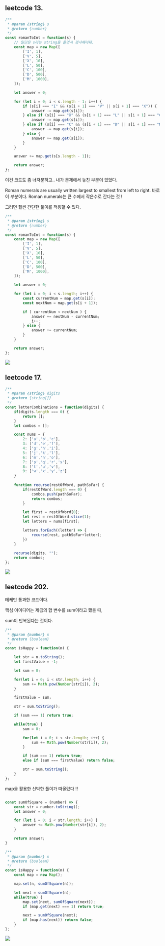 ## leetcode 13.
```jsx
/**
 * @param {string} s
 * @return {number}
 */
const romanToInt = function(s) {
    // 일단은 s라는 string을 돌면서 검사해야돼. 
    const map = new Map([
        ['I', 1],
        ['V', 5],
        ['X', 10],
        ['L', 50],
        ['C', 100],
        ['D', 500],
        ['M', 1000],
    ]);

    let answer = 0;

    for (let i = 0; i < s.length - 1; i++) {
        if (s[i] === "I" && (s[i + 1] === "V" || s[i + 1] === "X")) {
            answer -= map.get(s[i]);
        } else if (s[i] === "X" && (s[i + 1] === "L" || s[i + 1] === "C")) {
            answer -= map.get(s[i]);
        } else if (s[i] === "C" && (s[i + 1] === "D" || s[i + 1] === "M")) {
            answer -= map.get(s[i]);
        } else {
            answer += map.get(s[i]);
        }
    }

    answer += map.get(s[s.length - 1]);

    return answer;
};
```

이건 코드도 좀 너저분하고.. 내가 문제에서 놓친 부분이 있었다. 

Roman numerals are usually written largest to smallest from left to right. 바로 이 부분이다. Roman numerals는 큰 수에서 작은수로 간다는 것 !

그러면 훨씬 간단한 풀이를 적용할 수 있다.


```jsx
/**
 * @param {string} s
 * @return {number}
 */
const romanToInt = function(s) {
    const map = new Map([
        ['I', 1],
        ['V', 5],
        ['X', 10],
        ['L', 50],
        ['C', 100],
        ['D', 500],
        ['M', 1000],
    ]);

    let answer = 0;

    for (let i = 0; i < s.length; i++) {
        const currentNum = map.get(s[i]);
        const nextNum = map.get(s[i + 1]);

        if ( currentNum < nextNum ) {
            answer += nextNum - currentNum;
            i++;
        } else {
            answer += currentNum;
        }
    }

    return answer;
};
```

![](https://velog.velcdn.com/images/dusdjeks/post/f9a10348-3689-4e4f-bc84-d4cfe7aecc48/image.png)

## leetcode 17.
```jsx
/**
 * @param {string} digits
 * @return {string[]}
 */
const letterCombinations = function(digits) {
    if(digits.length === 0) {
        return [];
    }
    let combos = [];

    const nums = {
        2: ['a','b','c'],
        3: ['d','e','f'],
        4: ['g','h','i'],
        5: ['j','k','l'],
        6: ['m','n','o'],
        7: ['p','q','r','s'],
        8: ['t','u','v'],
        9: ['w','x','y','z']
    }
    
    function recurse(restOfWord, pathSoFar) {
        if(restOfWord.length === 0) {
            combos.push(pathSoFar);
            return combos;
        }

        let first = restOfWord[0];
        let rest = restOfWord.slice(1);
        let letters = nums[first];

        letters.forEach((letter) => {
            recurse(rest, pathSoFar+letter);
        })
    }
    
    recurse(digits, "");
    return combos;
};
``` 

![](https://velog.velcdn.com/images/dusdjeks/post/c0675f8b-0b9c-42f5-8e1a-e50181d1df5f/image.png)

## leetcode 202.

테케만 통과한 코드이다. 

핵심 아이디어는 제곱의 합 변수를 sum이라고 했을 때, 

sum이 반복된다는 것이다.  

```jsx
/**
 * @param {number} n
 * @return {boolean}
 */
const isHappy = function(n) {

    let str = n.toString();
    let firstValue = -1;

    let sum = 0;

    for(let i = 0; i < str.length; i++) {
        sum += Math.pow(Number(str[i]), 2);
    }

    firstValue = sum; 

    str = sum.toString();

    if (sum === 1) return true; 

    while(true) {
        sum = 0;

        for(let i = 0; i < str.length; i++) {
            sum += Math.pow(Number(str[i]), 2);
        }

        if (sum === 1) return true; 
        else if (sum === firstValue) return false;

        str = sum.toString();
    }
};

``` 

map을 활용한 신박한 풀이가 떠올랐다 !! 
```jsx

const sumOfSquare = (number) => {
    const str = number.toString();
    let answer = 0;

    for (let i = 0; i < str.length; i++) {
        answer += Math.pow(Number(str[i]), 2);
    }

    return answer;
}

/**
 * @param {number} n
 * @return {boolean}
 */
const isHappy = function(n) {
    const map = new Map();

    map.set(n, sumOfSquare(n));

    let next = sumOfSquare(n);
    while(true) {
        map.set(next, sumOfSquare(next));
        if (map.get(next) === 1) return true;

        next = sumOfSquare(next);
        if (map.has(next)) return false;
    }
};
```
![](https://velog.velcdn.com/images/dusdjeks/post/8e93d580-2b6d-4aae-9a88-78c92c3bc045/image.png)

